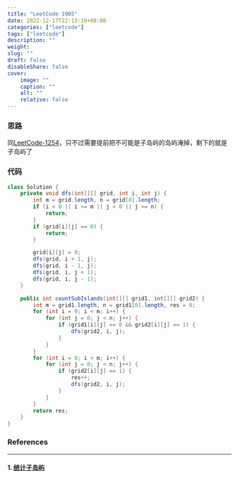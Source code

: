 ```yaml
---
title: "LeetCode 1905"
date: 2022-12-17T22:13:19+08:00
categories: ["leetcode"]
tags: ["leetcode"]
description: ""
weight:
slug: ""
draft: false
disableShare: false
cover:
    image: ""
    caption: ""
    alt: ""
    relative: false
---
```


### 思路

同[LeetCode-1254](https://superz1999.github.io/blog/posts/leetcode/leetcode-1254/)，只不过需要提前把不可能是子岛屿的岛屿淹掉，剩下的就是子岛屿了

### 代码

```java
class Solution {
    private void dfs(int[][] grid, int i, int j) {
        int m = grid.length, n = grid[0].length;
        if (i < 0 || i >= m || j < 0 || j >= n) {
            return;
        }
        if (grid[i][j] == 0) {
            return;
        }

        grid[i][j] = 0;
        dfs(grid, i + 1, j);
        dfs(grid, i - 1, j);
        dfs(grid, i, j + 1);
        dfs(grid, i, j - 1);
    }

    public int countSubIslands(int[][] grid1, int[][] grid2) {
        int m = grid1.length, n = grid1[0].length, res = 0;
        for (int i = 0; i < m; i++) {
            for (int j = 0; j < n; j++) {
                if (grid1[i][j] == 0 && grid2[i][j] == 1) {
                    dfs(grid2, i, j);
                }
            }
        }
        for (int i = 0; i < m; i++) {
            for (int j = 0; j < n; j++) {
                if (grid2[i][j] == 1) {
                    res++;
                    dfs(grid2, i, j);
                }
            }
        }
        return res;
    }
}
```

### References

---

#### 1. [统计子岛屿](https://leetcode.cn/problems/count-sub-islands/)
